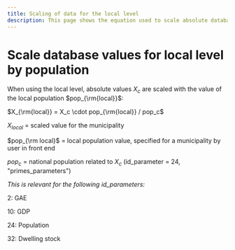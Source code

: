 ```yaml
---
title: Scaling of data for the local level
description: This page shows the equation used to scale absolute database values for the local level.
---
```


Scale database values for local level by population
===

When using the local level, absolute values $`X_c`$ are scaled with the value of the local 
population $`pop_{\rm{local}}`$:

$`X_{\rm{local}} = X_c \cdot pop_{\rm{local}} / pop_c`$

$`X_{local}`$ = scaled value for the municipality 

$`pop_{\rm local}`$ = local population value, specified for a municipality by user in front end

$`pop_c`$ = national population related to $`X_c`$ (id_parameter = 24, "primes_parameters")

*This is relevant for the following id_parameters:*

2: GAE

10: GDP

24: Population

32: Dwelling stock